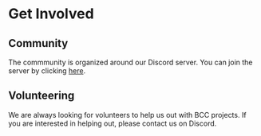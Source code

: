 # Get Involved

## Community

The commmunity is organized around our Discord server. You can join the server by clicking [here](https://discord.gg).

## Volunteering

We are always looking for volunteers to help us out with BCC projects. If you are interested in helping out, please contact us on Discord.

